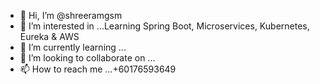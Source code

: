 - 👋 Hi, I’m @shreeramgsm
- 👀 I’m interested in ...Learning Spring Boot, Microservices, Kubernetes, Eureka & AWS
- 🌱 I’m currently learning ...
- 💞️ I’m looking to collaborate on ...
- 📫 How to reach me ...+60176593649

<!---
shreeramgsm/shreeramgsm is a ✨ special ✨ repository because its `README.md` (this file) appears on your GitHub profile.
You can click the Preview link to take a look at your changes.
--->
